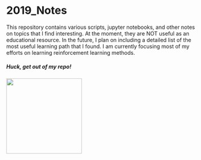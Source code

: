 # 2019_Notes

This repository contains various scripts, jupyter notebooks, and other notes on topics that I find interesting. At the moment, they are NOT useful as an educational resource.
In the future, I plan on including a detailed list of the most useful learning path that I found. I am currently focusing most of my efforts on learning reinforcement learning methods.

 
  
   
    
     
      
       
        
         
          
           
            
             
              
##### Huck, get out of my repo!
<img src='https://harrisonjansma.com/img/huck/huck32.jpg' width=200>
